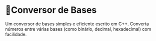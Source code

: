 # 📌Conversor de Bases

Um conversor de bases simples e eficiente escrito em C++. Converta números entre várias bases (como binário, decimal, hexadecimal) com facilidade.
